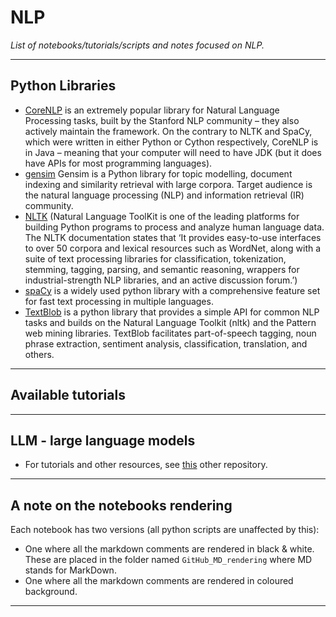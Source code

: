 # NLP
*List of notebooks/tutorials/scripts and notes focused on NLP.*
***

## Python Libraries
- [CoreNLP](https://stanfordnlp.github.io/CoreNLP/) is an extremely popular library for Natural Language Processing tasks, built by the Stanford NLP community – they also actively maintain the framework. On the contrary to NLTK and SpaCy, which were written in either Python or Cython respectively, CoreNLP is in Java – meaning that your computer will need to have JDK (but it does have APIs for most programming languages). 
- [gensim](https://pypi.org/project/gensim/) Gensim is a Python library for topic modelling, document indexing and similarity retrieval with large corpora. Target audience is the natural language processing (NLP) and information retrieval (IR) community.
- [NLTK](https://www.nltk.org/) (Natural Language ToolKit is one of the leading platforms for building Python programs to process and analyze human language data. The NLTK  documentation states that ‘It provides easy-to-use interfaces to over 50 corpora and lexical resources such as WordNet, along with a suite of text processing libraries for classification, tokenization, stemming, tagging, parsing, and semantic reasoning, wrappers for industrial-strength NLP libraries, and an active discussion forum.’) 
- [spaCy](https://spacy.io/) is a widely used python library with a comprehensive feature set for fast text processing in multiple languages.
- [TextBlob](https://textblob.readthedocs.io/en/dev/) is a python library that provides a simple API for common NLP tasks and builds on the Natural Language Toolkit (nltk) and the Pattern web mining libraries. TextBlob facilitates part-of-speech tagging, noun phrase extraction, sentiment analysis, classification, translation, and others.
***

## Available tutorials
***

## LLM - large language models
- For tutorials and other resources, see [this](https://github.com/kyaiooiayk/Awesome-LLM-Large-Language-Models-Notes) other repository.
***

## A note on the notebooks rendering
Each notebook has two versions (all python scripts are unaffected by this):
- One where all the markdown comments are rendered in black & white. These are placed in the folder named `GitHub_MD_rendering` where MD stands for MarkDown.
- One where all the markdown comments are rendered in coloured background.
***
